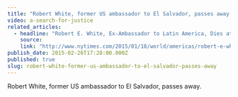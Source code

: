 ```yaml
---
title: "Robert White, former US ambassador to El Salvador, passes away."
video: a-search-for-justice
related_articles:
  - headline: "Robert E. White, Ex-Ambassador to Latin America, Dies at 88"
    source:
    link: "http://www.nytimes.com/2015/01/18/world/americas/robert-e-white-ex-ambassador-to-latin-america-dies-at-88.html?_r=0"
publish_date: 2015-02-26T17:28:00.000Z
published: true
slug: robert-white-former-us-ambassador-to-el-salvador-passes-away
---
```

Robert White, former US ambassador to El Salvador, passes away.

